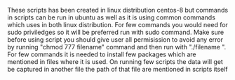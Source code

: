 These scripts has been created in linux distribution centos-8 but commands in scripts can be run in ubuntu as well as it is using common commands which uses in both linux distribution.
For few commands you would need for sudo priviledges so it will be preferred run with sudo command.
Make sure before using script you should give user all permisission to avoid any error by running "chmod 777 filename" command and then run with "./filename ".
For few commands it is needed to install few packages which are mentioned in files where it is used.
On running few scripts the data will get be captured in another file the path of that file are mentioned in scripts itself
